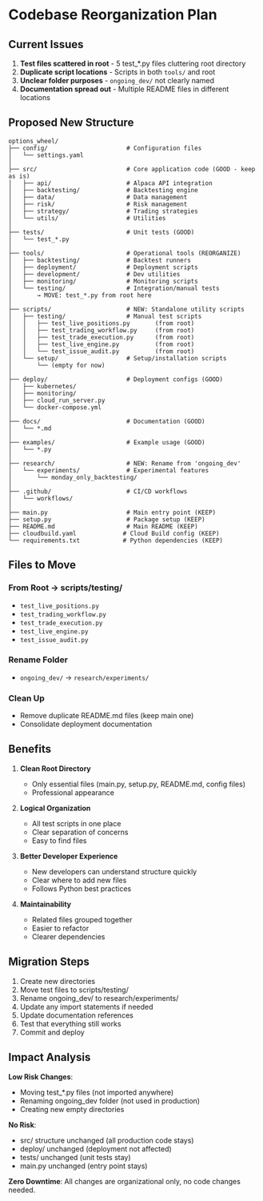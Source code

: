 # Codebase Reorganization Plan

## Current Issues
1. **Test files scattered in root** - 5 test_*.py files cluttering root directory
2. **Duplicate script locations** - Scripts in both `tools/` and root
3. **Unclear folder purposes** - `ongoing_dev/` not clearly named
4. **Documentation spread out** - Multiple README files in different locations

## Proposed New Structure

```
options_wheel/
├── config/                      # Configuration files
│   └── settings.yaml
│
├── src/                         # Core application code (GOOD - keep as is)
│   ├── api/                     # Alpaca API integration
│   ├── backtesting/             # Backtesting engine
│   ├── data/                    # Data management
│   ├── risk/                    # Risk management
│   ├── strategy/                # Trading strategies
│   └── utils/                   # Utilities
│
├── tests/                       # Unit tests (GOOD)
│   └── test_*.py
│
├── tools/                       # Operational tools (REORGANIZE)
│   ├── backtesting/             # Backtest runners
│   ├── deployment/              # Deployment scripts
│   ├── development/             # Dev utilities
│   ├── monitoring/              # Monitoring scripts
│   └── testing/                 # Integration/manual tests
│       → MOVE: test_*.py from root here
│
├── scripts/                     # NEW: Standalone utility scripts
│   ├── testing/                 # Manual test scripts
│   │   ├── test_live_positions.py       (from root)
│   │   ├── test_trading_workflow.py     (from root)
│   │   ├── test_trade_execution.py      (from root)
│   │   ├── test_live_engine.py          (from root)
│   │   └── test_issue_audit.py          (from root)
│   └── setup/                   # Setup/installation scripts
│       └── (empty for now)
│
├── deploy/                      # Deployment configs (GOOD)
│   ├── kubernetes/
│   ├── monitoring/
│   ├── cloud_run_server.py
│   └── docker-compose.yml
│
├── docs/                        # Documentation (GOOD)
│   └── *.md
│
├── examples/                    # Example usage (GOOD)
│   └── *.py
│
├── research/                    # NEW: Rename from 'ongoing_dev'
│   └── experiments/             # Experimental features
│       └── monday_only_backtesting/
│
├── .github/                     # CI/CD workflows
│   └── workflows/
│
├── main.py                      # Main entry point (KEEP)
├── setup.py                     # Package setup (KEEP)
├── README.md                    # Main README (KEEP)
├── cloudbuild.yaml             # Cloud Build config (KEEP)
└── requirements.txt            # Python dependencies (KEEP)
```

## Files to Move

### From Root → scripts/testing/
- `test_live_positions.py`
- `test_trading_workflow.py`
- `test_trade_execution.py`
- `test_live_engine.py`
- `test_issue_audit.py`

### Rename Folder
- `ongoing_dev/` → `research/experiments/`

### Clean Up
- Remove duplicate README.md files (keep main one)
- Consolidate deployment documentation

## Benefits

1. **Clean Root Directory**
   - Only essential files (main.py, setup.py, README.md, config files)
   - Professional appearance

2. **Logical Organization**
   - All test scripts in one place
   - Clear separation of concerns
   - Easy to find files

3. **Better Developer Experience**
   - New developers can understand structure quickly
   - Clear where to add new files
   - Follows Python best practices

4. **Maintainability**
   - Related files grouped together
   - Easier to refactor
   - Clearer dependencies

## Migration Steps

1. Create new directories
2. Move test files to scripts/testing/
3. Rename ongoing_dev/ to research/experiments/
4. Update any import statements if needed
5. Update documentation references
6. Test that everything still works
7. Commit and deploy

## Impact Analysis

**Low Risk Changes**:
- Moving test_*.py files (not imported anywhere)
- Renaming ongoing_dev folder (not used in production)
- Creating new empty directories

**No Risk**:
- src/ structure unchanged (all production code stays)
- deploy/ unchanged (deployment not affected)
- tests/ unchanged (unit tests stay)
- main.py unchanged (entry point stays)

**Zero Downtime**: All changes are organizational only, no code changes needed.
